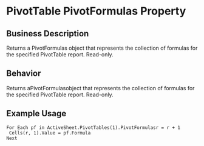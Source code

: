 # PivotTable PivotFormulas Property

## Business Description
Returns a PivotFormulas object that represents the collection of formulas for the specified PivotTable report. Read-only.

## Behavior
Returns aPivotFormulasobject that represents the collection of formulas for the specified PivotTable report. Read-only.

## Example Usage
```vba
For Each pf in ActiveSheet.PivotTables(1).PivotFormulasr = r + 1 
 Cells(r, 1).Value = pf.Formula 
Next
```